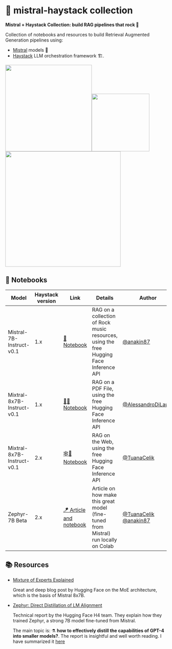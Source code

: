 # 📌 mistral-haystack collection
 **Mistral + Haystack Collection: build RAG pipelines that rock 🤘**

 Collection of notebooks and resources to build Retrieval Augmented Generation pipelines using:
 - [Mistral](https://mistral.ai/) models 🤖
 - [Haystack](https://github.com/deepset-ai/haystack) LLM orchestration framework 🏗️.


 <img src="https://static.otta.com/uploads/images/company-logos/17023-r1fn8E7CIWJX0L-iFw8YivXD9C37itYuFvVWW_xFh5k.svg" width="270" style="display:inline;"><img src="https://img.freepik.com/premium-vector/electric-guitar-fire-hot-rock-music-guitar-flames-hard-rock-rock-roll-concert-festival-label-night-club-live-show-vector-logo-emblem_570429-23178.jpg?w=2000" width="180"><img src="https://haystack.deepset.ai/images/haystack-ogimage.png" width="360" style="display:inline;">


## 📓 Notebooks

| **Model**                | **Haystack version** | **Link** | **Details**                                             | **Author** |
|--------------------------|----------------------|----------|---------------------------------------------------------|------------|
| Mistral-7B-Instruct-v0.1 | 1.x                  |  [🎸 Notebook](mistral_haystack.ipynb) | RAG on a collection of Rock music resources, using the free Hugging Face Inference API | [@anakin87](https://github.com/anakin87)   |
| Mixtral-8x7B-Instruct-v0.1 | 1.x                  |  [📄🚀 Notebook](https://colab.research.google.com/drive/1rH8df-C3P9pL4yrC2qSae9IOtx5Mr1N_) | RAG on a PDF File, using the free Hugging Face Inference API | [@AlessandroDiLauro](https://github.com/alessandrodilauro)   |
| Mixtral-8x7B-Instruct-v0.1 | 2.x                  |  [🕸️💬 Notebook](https://colab.research.google.com/drive/1gsxurwwWK08ZZcPpzz_8yXlsLNZEDqUz) | RAG on the Web, using the free Hugging Face Inference API | [@TuanaCelik](https://github.com/tuanacelik)   |
| Zephyr-7B Beta | 2.x                  |  [🪁 Article and notebook](https://haystack.deepset.ai/blog/guide-to-using-zephyr-with-haystack2) | Article on how make  this great model (fine-tuned from Mistral) run locally on Colab | [@TuanaCelik](https://github.com/tuanacelik) [@anakin87](https://github.com/anakin87)   |

## 📚 Resources

- [Mixture of Experts Explained](https://huggingface.co/blog/moe)

  Great and deep blog post by Hugging Face on the MoE architecture, which is the basis of Mistral 8x7B.

- [Zephyr: Direct Distillation of LM Alignment](https://arxiv.org/abs/2310.16944)
  
  Technical report by the Hugging Face H4 team.
  They explain how they trained Zephyr, a strong 7B model fine-tuned from Mistral.
  
  The main topic is: ⚗️ **how to effectively distill the capabilities of GPT-4 into smaller models?**.
  The report is insightful and well worth reading. I have summarized it [here](https://www.linkedin.com/posts/stefano-fiorucci_llm-largelanguagemodels-nlp-activity-7129738807934885888-ADEX)

